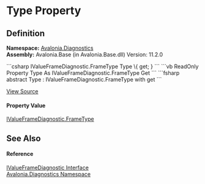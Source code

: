 # Type Property




## Definition
**Namespace:** <a href="N_Avalonia_Diagnostics">Avalonia.Diagnostics</a>  
**Assembly:** Avalonia.Base (in Avalonia.Base.dll) Version: 11.2.0

<Tabs groupId="api-code-preview">
<TabItem value="csharp" label="C#">
```csharp
IValueFrameDiagnostic.FrameType Type \{ get; }
```
</TabItem>
<TabItem value="vb" label="VB">
```vb
ReadOnly Property Type As IValueFrameDiagnostic.FrameType
	Get
```
</TabItem>
<TabItem value="fsharp" label="F#">
```fsharp
abstract Type : IValueFrameDiagnostic.FrameType with get
```
</TabItem>
</Tabs>



<a href="https://github.com/AvaloniaUI/Avalonia/tree/master/src/Avalonia.Base/Diagnostics/IValueFrameDiagnostic.cs" title="View the source code">View Source</a>



#### Property Value
<a href="T_Avalonia_Diagnostics_IValueFrameDiagnostic_FrameType">IValueFrameDiagnostic.FrameType</a>

## See Also


#### Reference
<a href="T_Avalonia_Diagnostics_IValueFrameDiagnostic">IValueFrameDiagnostic Interface</a>  
<a href="N_Avalonia_Diagnostics">Avalonia.Diagnostics Namespace</a>  
